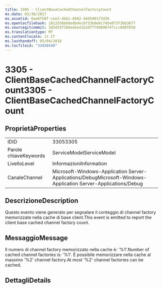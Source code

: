 ```yaml
---
title: 3305 - ClientBaseCachedChannelFactoryCount
ms.date: 03/30/2017
ms.assetid: 6ae6f58f-cee3-4bb1-8402-4445401f3436
ms.openlocfilehash: 1012d36b8dedbdecbf33b9e0c745e07373bb3677
ms.sourcegitcommit: 3d5d33f384eeba41b2dff79d096f47ccc8d8f03d
ms.translationtype: MT
ms.contentlocale: it-IT
ms.lasthandoff: 05/04/2018
ms.locfileid: "33456540"
---
```

# <a name="3305---clientbasecachedchannelfactorycount"></a><span data-ttu-id="93394-102">3305 - ClientBaseCachedChannelFactoryCount</span><span class="sxs-lookup"><span data-stu-id="93394-102">3305 - ClientBaseCachedChannelFactoryCount</span></span>
## <a name="properties"></a><span data-ttu-id="93394-103">Proprietà</span><span class="sxs-lookup"><span data-stu-id="93394-103">Properties</span></span>  
  
|||  
|-|-|  
|<span data-ttu-id="93394-104">ID</span><span class="sxs-lookup"><span data-stu-id="93394-104">ID</span></span>|<span data-ttu-id="93394-105">3305</span><span class="sxs-lookup"><span data-stu-id="93394-105">3305</span></span>|  
|<span data-ttu-id="93394-106">Parole chiave</span><span class="sxs-lookup"><span data-stu-id="93394-106">Keywords</span></span>|<span data-ttu-id="93394-107">ServiceModel</span><span class="sxs-lookup"><span data-stu-id="93394-107">ServiceModel</span></span>|  
|<span data-ttu-id="93394-108">Livello</span><span class="sxs-lookup"><span data-stu-id="93394-108">Level</span></span>|<span data-ttu-id="93394-109">Informazioni</span><span class="sxs-lookup"><span data-stu-id="93394-109">Information</span></span>|  
|<span data-ttu-id="93394-110">Canale</span><span class="sxs-lookup"><span data-stu-id="93394-110">Channel</span></span>|<span data-ttu-id="93394-111">Microsoft-Windows-Application Server-Applications/Debug</span><span class="sxs-lookup"><span data-stu-id="93394-111">Microsoft-Windows-Application Server-Applications/Debug</span></span>|  
  
## <a name="description"></a><span data-ttu-id="93394-112">Descrizione</span><span class="sxs-lookup"><span data-stu-id="93394-112">Description</span></span>  
 <span data-ttu-id="93394-113">Questo evento viene generato per segnalare il conteggio di channel factory memorizzate nella cache di base client.</span><span class="sxs-lookup"><span data-stu-id="93394-113">This event is emitted to report the client base cached channel factory count.</span></span>  
  
## <a name="message"></a><span data-ttu-id="93394-114">Messaggio</span><span class="sxs-lookup"><span data-stu-id="93394-114">Message</span></span>  
 <span data-ttu-id="93394-115">Il numero di channel factory memorizzato nella cache è: '%1'.</span><span class="sxs-lookup"><span data-stu-id="93394-115">Number of cached channel factories is: '%1'.</span></span>  <span data-ttu-id="93394-116">È possibile memorizzare nella cache al massimo '%2' channel factory.</span><span class="sxs-lookup"><span data-stu-id="93394-116">At most '%2' channel factories can be cached.</span></span>  
  
## <a name="details"></a><span data-ttu-id="93394-117">Dettagli</span><span class="sxs-lookup"><span data-stu-id="93394-117">Details</span></span>
